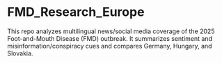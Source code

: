 # FMD_Research_Europe
This repo analyzes multilingual news/social media coverage of the 2025 Foot-and-Mouth Disease (FMD) outbreak. It summarizes sentiment and misinformation/conspiracy cues and compares Germany, Hungary, and Slovakia.
